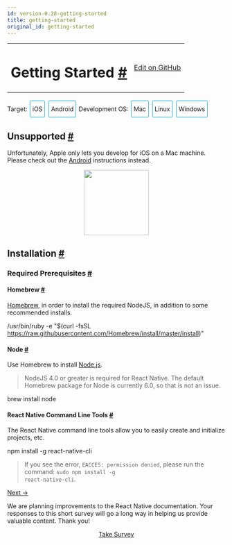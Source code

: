 ```yaml
---
id: version-0.28-getting-started
title: getting-started
original_id: getting-started
---
```

<a id="content"></a><table width="100%"><tbody><tr><td><h1><a class="anchor" name="getting-started"></a>Getting Started <a class="hash-link" href="docs/getting-started.html#getting-started">#</a></h1></td><td style="text-align:right;"><a target="_blank" href="https://github.com/facebook/react-native/blob/0.28-stable/docs/QuickStart-GettingStarted.md">Edit on GitHub</a></td></tr></tbody></table><div><span><div class="toggler">
<style>
.toggler a {
  display: inline-block;
  padding: 10px 5px;
  margin: 2px;
  border: 1px solid #05A5D1;
  border-radius: 3px;
  text-decoration: none !important;
}
.display-os-mac .toggler .button-mac,
.display-os-linux .toggler .button-linux,
.display-os-windows .toggler .button-windows,
.display-platform-ios .toggler .button-ios,
.display-platform-android .toggler .button-android {
  background-color: #05A5D1;
  color: white;
}
block { display: none; }
.display-platform-ios.display-os-mac .ios.mac,
.display-platform-ios.display-os-linux .ios.linux,
.display-platform-ios.display-os-windows .ios.windows,
.display-platform-android.display-os-mac .android.mac,
.display-platform-android.display-os-linux .android.linux,
.display-platform-android.display-os-windows .android.windows {
  display: block;
}</style>
<span>Target:</span>
<a href="javascript:void(0);" class="button-ios" onclick="display('platform', 'ios')">iOS</a>
<a href="javascript:void(0);" class="button-android" onclick="display('platform', 'android')">Android</a>
<span>Development OS:</span>
<a href="javascript:void(0);" class="button-mac" onclick="display('os', 'mac')">Mac</a>
<a href="javascript:void(0);" class="button-linux" onclick="display('os', 'linux')">Linux</a>
<a href="javascript:void(0);" class="button-windows" onclick="display('os', 'windows')">Windows</a>
</div>

</span><span><!-- ######### LINUX AND WINDOWS for iOS ##################### -->

</span><span><block class="linux windows ios">

</block></span><h2><a class="anchor" name="unsupported"></a>Unsupported <a class="hash-link" href="docs/getting-started.html#unsupported">#</a></h2><span><div>Unfortunately, Apple only lets you develop for iOS on a Mac machine. Please check out the <a href="" onclick="display('platform', 'android')">Android</a> instructions instead.</div>

</span><span><center><img src="img/react-native-sorry-not-supported.png" width="150"></center>

</span><span><!-- ######### MAC for iOS ##################### -->

</span><span><block class="mac ios android">

</block></span><h2><a class="anchor" name="installation"></a>Installation <a class="hash-link" href="docs/getting-started.html#installation">#</a></h2><h3><a class="anchor" name="required-prerequisites"></a>Required Prerequisites <a class="hash-link" href="docs/getting-started.html#required-prerequisites">#</a></h3><h4><a class="anchor" name="homebrew"></a>Homebrew <a class="hash-link" href="docs/getting-started.html#homebrew">#</a></h4><p><a href="http://brew.sh/" target="_blank">Homebrew</a>, in order to install the required NodeJS, in addition to some
recommended installs.</p><div class="prism language-javascript"><span class="token operator">/</span>usr<span class="token operator">/</span>bin<span class="token operator">/</span>ruby <span class="token operator">-</span>e <span class="token string">"$(curl -fsSL https://raw.githubusercontent.com/Homebrew/install/master/install)"</span></div><h4><a class="anchor" name="node"></a>Node <a class="hash-link" href="docs/getting-started.html#node">#</a></h4><p>Use Homebrew to install <a href="https://nodejs.org/" target="_blank">Node.js</a>.</p><blockquote><p>NodeJS 4.0 or greater is required for React Native. The default Homebrew package for Node is
currently 6.0, so that is not an issue.  </p></blockquote><div class="prism language-javascript">brew install node</div><h4><a class="anchor" name="react-native-command-line-tools"></a>React Native Command Line Tools <a class="hash-link" href="docs/getting-started.html#react-native-command-line-tools">#</a></h4><p>The React Native command line tools allow you to easily create and initialize projects, etc.</p><div class="prism language-javascript">npm install <span class="token operator">-</span>g react<span class="token operator">-</span>native<span class="token operator">-</span>cli</div><blockquote><p>If you see the error, <code>EACCES: permission denied</code>, please run the command:
<code>sudo npm install -g react-native-cli</code>.</p></blockquote><span><block class="mac ios">

</block></span><h4><a class="anchor" name="xcode"></a>Xcode <a class="hash-link" href="docs/getting-started.html#xcode">#</a></h4><p><a href="https://developer.apple.com/xcode/downloads/" target="_blank">Xcode</a> 7.0 or higher is required. You can install Xcode via the App Store or <a href="https://developer.apple.com/xcode/downloads/" target="_blank">Apple developer downloads</a>. This will install the Xcode IDE and Xcode Command Line Tools.</p><blockquote><p>While generally installed by default, you can verify that the Xcode Command Line Tools are installed by launching Xcode and selecting <code>Xcode | Preferences | Locations</code> and ensuring there is a version of the command line tools shown in the <code>Command Line Tools</code> list box. The Command Line Tools give you <code>git</code>, etc.</p></blockquote><span><block class="mac android">

</block></span><h4><a class="anchor" name="android-studio"></a>Android Studio <a class="hash-link" href="docs/getting-started.html#android-studio">#</a></h4><p><a href="http://developer.android.com/sdk/index.html" target="_blank">Android Studio</a> 2.0 or higher.</p><blockquote><p>Android Studio requires the Java Development Kit [JDK] 1.8 or higher. You can type
<code>javac -version</code> to see what version you have, if any. If you do not meet the JDK requirement,
you can
<a href="http://www.oracle.com/technetwork/java/javase/downloads/jdk8-downloads-2133151.html" target="_blank">download it</a>.</p></blockquote><p>Android Studio will provide you the Android SDK and emulator required to run and test your React
Native apps.</p><blockquote><p>Unless otherwise mentioned, keep all the setup defaults intact. For example, the
<code>Android Support Repository</code> is installed automatically with Android Studio, and we need that
for React Native.</p></blockquote><p>You will need to customize your installation:</p><ul><li>Choose a <code>Custom</code> installation</li></ul><p><img src="img/react-native-android-studio-custom-install.png" alt="custom installation"></p><ul><li>Choose both <code>Performance</code> and <code>Android Virtual Device</code></li></ul><p><img src="img/react-native-android-studio-additional-installs.png" alt="additional installs"></p><ul><li>After installation, choose <code>Configure | SDK Manager</code> from the Android Studio welcome window.</li></ul><p><img src="img/react-native-android-studio-configure-sdk.png" alt="configure sdk"></p><ul><li>In the <code>SDK Platforms</code> window, choose <code>Show Package Details</code> and under <code>Android 6.0 (Marshmallow)</code>, make sure that <code>Google APIs</code>, <code>Intel x86 Atom System Image</code>, <code>Intel x86 Atom_64 System Image</code>, and <code>Google APIs Intel x86 Atom_64 System Image</code> are checked.</li></ul><p><img src="img/react-native-android-studio-android-sdk-platforms.png" alt="platforms"></p><ul><li>In the <code>SDK Tools</code> window, choose <code>Show Package Details</code> and under <code>Android SDK Build Tools</code>, make sure that <code>Android SDK Build-Tools 23.0.1</code> is selected.</li></ul><p><img src="img/react-native-android-studio-android-sdk-build-tools.png" alt="build tools"></p><h4><a class="anchor" name="android-home-environment-variable"></a>ANDROID_HOME Environment Variable <a class="hash-link" href="docs/getting-started.html#android-home-environment-variable">#</a></h4><p>Ensure the <code>ANDROID_HOME</code> environment variable points to your existing Android SDK. To do that, add
this to your <code>~/.bashrc</code>, <code>~/.bash_profile</code> (or whatever your shell uses) and re-open your terminal:</p><div class="prism language-javascript"># If you installed the SDK without Android Studio<span class="token punctuation">,</span> then it may be something like<span class="token punctuation">:</span>
# <span class="token operator">/</span>usr<span class="token operator">/</span>local<span class="token operator">/</span>opt<span class="token operator">/</span>android<span class="token operator">-</span>sdk
export ANDROID_HOME<span class="token operator">=</span><span class="token operator">~</span><span class="token operator">/</span>Library<span class="token operator">/</span>Android<span class="token operator">/</span>sdk</div><span><block class="mac ios android">

</block></span><h3><a class="anchor" name="highly-recommended-installs"></a>Highly Recommended Installs <a class="hash-link" href="docs/getting-started.html#highly-recommended-installs">#</a></h3><h4><a class="anchor" name="watchman"></a>Watchman <a class="hash-link" href="docs/getting-started.html#watchman">#</a></h4><p><a href="https://facebook.github.io/watchman/docs/install.html" target="_blank">Watchman</a> is a tool by Facebook for watching
changes in the filesystem. It is recommended you install it for better performance.</p><div class="prism language-javascript">brew install watchman</div><h4><a class="anchor" name="flow"></a>Flow <a class="hash-link" href="docs/getting-started.html#flow">#</a></h4><p><a href="http://www.flowtype.org" target="_blank">Flow</a>, for static typechecking of your React Native code (when using
Flow as part of your codebase).</p><div class="prism language-javascript">brew install flow</div><span><block class="mac android">

</block></span><h4><a class="anchor" name="add-android-tools-directory-to-your-path"></a>Add Android Tools Directory to your <code>PATH</code> <a class="hash-link" href="docs/getting-started.html#add-android-tools-directory-to-your-path">#</a></h4><p>You can add the Android tools directory on your <code>PATH</code> in case you need to run any of the Android
tools from the command line such as <code>android avd</code>. In your <code>~/.bash</code> or <code>~/.bash_profile</code>:</p><div class="prism language-javascript"># Your exact string here may be different<span class="token punctuation">.</span>
PATH<span class="token operator">=</span><span class="token string">"~/Library/Android/sdk/tools:~/Library/Android/sdk/platform-tools:${PATH}"</span>
export PATH</div><h4><a class="anchor" name="gradle-daemon"></a>Gradle Daemon <a class="hash-link" href="docs/getting-started.html#gradle-daemon">#</a></h4><p>Enable <a href="https://docs.gradle.org/2.9/userguide/gradle_daemon.html" target="_blank">Gradle Daemon</a> which greatly improves incremental build times for changes in java code.</p><h3><a class="anchor" name="other-optional-installs"></a>Other Optional Installs <a class="hash-link" href="docs/getting-started.html#other-optional-installs">#</a></h3><h4><a class="anchor" name="git"></a>Git <a class="hash-link" href="docs/getting-started.html#git">#</a></h4><p>Git version control. If you have installed <a href="https://developer.apple.com/xcode/" target="_blank">Xcode</a>, Git is
already installed, otherwise run the following:</p><div class="prism language-javascript">brew install git</div><span><block class="mac ios android">

</block></span><h4><a class="anchor" name="nuclide"></a>Nuclide <a class="hash-link" href="docs/getting-started.html#nuclide">#</a></h4><p><a href="http://nuclide.io" target="_blank">Nuclide</a> is an IDE from Facebook providing a first-class development environment
for writing, <a href="http://nuclide.io/docs/platforms/react-native/#running-applications" target="_blank">running</a> and
<a href="http://nuclide.io/docs/platforms/react-native/#debugging" target="_blank">debugging</a>
<a href="http://nuclide.io/docs/platforms/react-native/" target="_blank">React Native</a> applications.</p><p>Get started with Nuclide <a href="http://nuclide.io/docs/quick-start/getting-started/" target="_blank">here</a>.</p><span><block class="mac android">

</block></span><h4><a class="anchor" name="genymotion"></a>Genymotion <a class="hash-link" href="docs/getting-started.html#genymotion">#</a></h4><p>Genymotion is an alternative to the stock Google emulator that comes with Android Studio.
However, it's only free for personal use. If you want to use Genymotion, see below.</p><ol><li>Download and install <a href="https://www.genymotion.com/" target="_blank">Genymotion</a>.</li><li>Open Genymotion. It might ask you to install VirtualBox unless you already have it.</li><li>Create a new emulator and start it.</li><li>To bring up the developer menu press ⌘+M</li></ol><h3><a class="anchor" name="troubleshooting"></a>Troubleshooting <a class="hash-link" href="docs/getting-started.html#troubleshooting">#</a></h3><h4><a class="anchor" name="virtual-device-not-created-when-installing-android-studio"></a>Virtual Device Not Created When Installing Android Studio <a class="hash-link" href="docs/getting-started.html#virtual-device-not-created-when-installing-android-studio">#</a></h4><p>There is a <a href="https://code.google.com/p/android/issues/detail?id=207563" target="_blank">known bug</a> on some versions
of Android Studio where a virtual device will not be created, even though you selected it in the
installation sequence. You may see this at the end of the installation:</p><div class="prism language-javascript">Creating Android virtual device
Unable to create a virtual device<span class="token punctuation">:</span> Unable to create Android virtual device</div><p>If you see this, run <code>android avd</code> and create the virtual device manually.</p><p><img src="img/react-native-android-studio-avd.png" alt="avd"></p><p>Then select the new device in the AVD Manager window and click <code>Start...</code>.</p><h4><a class="anchor" name="shell-command-unresponsive-exception"></a>Shell Command Unresponsive Exception <a class="hash-link" href="docs/getting-started.html#shell-command-unresponsive-exception">#</a></h4><p>If you encounter:</p><div class="prism language-javascript">Execution failed <span class="token keyword">for</span> task <span class="token string">':app:installDebug'</span><span class="token punctuation">.</span>
  com<span class="token punctuation">.</span>android<span class="token punctuation">.</span>builder<span class="token punctuation">.</span>testing<span class="token punctuation">.</span>api<span class="token punctuation">.</span>DeviceException<span class="token punctuation">:</span> com<span class="token punctuation">.</span>android<span class="token punctuation">.</span>ddmlib<span class="token punctuation">.</span>ShellCommandUnresponsiveException</div><p>try downgrading your Gradle version to 1.2.3 in <code>&lt;project-name&gt;/android/build.gradle</code> (<a href="https://github.com/facebook/react-native/issues/2720">https://github.com/facebook/react-native/issues/2720</a>)</p><span><!-- ######### LINUX and WINDOWS for ANDROID ##################### -->

</span><span><block class="linux windows android">

</block></span><h2><a class="anchor" name="installation"></a>Installation <a class="hash-link" href="docs/getting-started.html#installation">#</a></h2><h3><a class="anchor" name="required-prerequisites"></a>Required Prerequisites <a class="hash-link" href="docs/getting-started.html#required-prerequisites">#</a></h3><span><block class="windows android">

</block></span><h4><a class="anchor" name="chocolatey"></a>Chocolatey <a class="hash-link" href="docs/getting-started.html#chocolatey">#</a></h4><p><a href="https://chocolatey.org" target="_blank">Chocolatey</a> is a package manager for Windows similar to <code>yum</code> and
<code>apt-get</code>. See the <a href="https://chocolatey.org" target="_blank">website</a> for updated instructions, but installing from
the Terminal should be something like:</p><div class="prism language-javascript">@powershell <span class="token operator">-</span>NoProfile <span class="token operator">-</span>ExecutionPolicy Bypass <span class="token operator">-</span>Command <span class="token string">"iex ((new-object net.webclient).DownloadString('https://chocolatey.org/install.ps1'))"</span> &amp;&amp; SET PATH<span class="token operator">=</span><span class="token operator">%</span>PATH<span class="token operator">%</span><span class="token punctuation">;</span><span class="token operator">%</span>ALLUSERSPROFILE<span class="token operator">%</span>\chocolatey\bin</div><blockquote><p>Normally when you run Chocolatey to install a package, you should run your Terminal as
Administrator.</p></blockquote><h4><a class="anchor" name="python-2"></a>Python 2 <a class="hash-link" href="docs/getting-started.html#python-2">#</a></h4><p>Fire up the Termimal and use Chocolatey to install Python 2.</p><blockquote><p>Python 3 will currently not work when initializing a React Native project.</p></blockquote><div class="prism language-javascript">choco install python2</div><span><block class="linux windows android">

</block></span><h4><a class="anchor" name="node"></a>Node <a class="hash-link" href="docs/getting-started.html#node">#</a></h4><span><block class="linux android">

</block></span><p>Fire up the Terminal and type the following commands to install NodeJS from the NodeSource
repository:</p><div class="prism language-javascript">sudo apt<span class="token operator">-</span><span class="token keyword">get</span> install <span class="token operator">-</span>y build<span class="token operator">-</span>essential
curl <span class="token operator">-</span>sL https<span class="token punctuation">:</span><span class="token operator">/</span><span class="token operator">/</span>deb<span class="token punctuation">.</span>nodesource<span class="token punctuation">.</span>com<span class="token operator">/</span>setup_4<span class="token punctuation">.</span>x <span class="token operator">|</span> sudo <span class="token operator">-</span>E bash <span class="token operator">-</span>
sudo apt<span class="token operator">-</span><span class="token keyword">get</span> install <span class="token operator">-</span>y nodejs
sudo ln <span class="token operator">-</span>s <span class="token operator">/</span>usr<span class="token operator">/</span>bin<span class="token operator">/</span>nodejs <span class="token operator">/</span>usr<span class="token operator">/</span>bin<span class="token operator">/</span>node</div><span><block class="windows android">

</block></span><p>Fire up the Termimal and use Chocolatey to install NodeJS.</p><div class="prism language-javascript">choco install nodejs<span class="token punctuation">.</span>install</div><span><block class="windows linux android">

</block></span><h4><a class="anchor" name="react-native-command-line-tools"></a>React Native Command Line Tools <a class="hash-link" href="docs/getting-started.html#react-native-command-line-tools">#</a></h4><p>The React Native command line tools allow you to easily create and initialize projects, etc.</p><div class="prism language-javascript">npm install <span class="token operator">-</span>g react<span class="token operator">-</span>native<span class="token operator">-</span>cli</div><blockquote><p>If you see the error, <code>EACCES: permission denied</code>, please run the command:
<code>sudo npm install -g react-native-cli</code>.</p></blockquote><h4><a class="anchor" name="android-studio"></a>Android Studio <a class="hash-link" href="docs/getting-started.html#android-studio">#</a></h4><p><a href="http://developer.android.com/sdk/index.html" target="_blank">Android Studio</a> 2.0 or higher.</p><blockquote><p>Android Studio requires the Java Development Kit [JDK] 1.8 or higher. You can type
<code>javac -version</code> to see what version you have, if any. If you do not meet the JDK requirement,
you can
<a href="http://www.oracle.com/technetwork/java/javase/downloads/jdk8-downloads-2133151.html" target="_blank">download it</a>,
or use a pacakage manager to install it (e.g. <code>choco install jdk8</code>,
<code>apt-get install default-jdk</code>).</p></blockquote><p>Android Studio will provide you the Android SDK and emulator required to run and test your React
Native apps.</p><blockquote><p>Unless otherwise mentioned, keep all the setup defaults intact. For example, the
<code>Android Support Repository</code> is installed automatically with Android Studio, and we need that
for React Native.</p></blockquote><span><block class="linux android">

</block></span><p>You will need to customize your installation:</p><ul><li>Choose a <code>Custom</code> installation</li></ul><p><img src="img/react-native-android-studio-custom-install-linux.png" alt="custom installation"></p><ul><li>Choose <code>Android Virtual Device</code></li></ul><p><img src="img/react-native-android-studio-additional-installs-linux.png" alt="additional installs"></p><span><block class="windows android">

</block></span><ul><li><p>Make sure all components are checked for the install, particularly the <code>Android SDK</code> and <code>Android Device Emulator</code>.</p></li><li><p>After the initial install, choose a <code>Custom</code> installation.</p></li></ul><p><img src="img/react-native-android-studio-custom-install-windows.png" alt="custom installation"></p><ul><li>Verify installed components, particularly the emulator and the HAXM accelerator. They should be checked.</li></ul><p><img src="img/react-native-android-studio-verify-installs-windows.png" alt="verify installs"></p><span><block class="windows linux android">

</block></span><ul><li>After installation, choose <code>Configure | SDK Manager</code> from the Android Studio welcome window.</li></ul><span><block class="linux android">

</block></span><p><img src="img/react-native-android-studio-configure-sdk-linux.png" alt="configure sdk"></p><span><block class="windows android">

</block></span><p><img src="img/react-native-android-studio-configure-sdk-windows.png" alt="configure sdk"></p><span><block class="windows linux android">

</block></span><ul><li>In the <code>SDK Platforms</code> window, choose <code>Show Package Details</code> and under <code>Android 6.0 (Marshmallow)</code>, make sure that <code>Google APIs</code>, <code>Intel x86 Atom System Image</code>, <code>Intel x86 Atom_64 System Image</code>, and <code>Google APIs Intel x86 Atom_64 System Image</code> are checked.</li></ul><span><block class="linux android">

</block></span><p><img src="img/react-native-android-studio-android-sdk-platforms-linux.png" alt="platforms"></p><span><block class="windows android">

</block></span><p><img src="img/react-native-android-studio-android-sdk-platforms-windows.png" alt="platforms"></p><span><block class="windows linux android">

</block></span><ul><li>In the <code>SDK Tools</code> window, choose <code>Show Package Details</code> and under <code>Android SDK Build Tools</code>, make sure that <code>Android SDK Build-Tools 23.0.1</code> is selected.</li></ul><span><block class="linux android">

</block></span><p><img src="img/react-native-android-studio-android-sdk-build-tools-linux.png" alt="build tools"></p><span><block class="windows android">

</block></span><p><img src="img/react-native-android-studio-android-sdk-build-tools-windows.png" alt="build tools"></p><span><block class="windows linux android">

</block></span><h4><a class="anchor" name="android-home-environment-variable"></a>ANDROID_HOME Environment Variable <a class="hash-link" href="docs/getting-started.html#android-home-environment-variable">#</a></h4><p>Ensure the <code>ANDROID_HOME</code> environment variable points to your existing Android SDK.</p><span><block class="linux android">

</block></span><p>To do that, add this to your <code>~/.bashrc</code>, <code>~/.bash_profile</code> (or whatever your shell uses) and
re-open your terminal:</p><div class="prism language-javascript"># If you installed the SDK without Android Studio<span class="token punctuation">,</span> then it may be something like<span class="token punctuation">:</span>
# <span class="token operator">/</span>usr<span class="token operator">/</span>local<span class="token operator">/</span>opt<span class="token operator">/</span>android<span class="token operator">-</span>sdk<span class="token punctuation">;</span> Generally <span class="token keyword">with</span> Android Studio<span class="token punctuation">,</span> the SDK is installed here<span class="token punctuation">.</span><span class="token punctuation">.</span><span class="token punctuation">.</span>
export ANDROID_HOME<span class="token operator">=</span><span class="token operator">~</span><span class="token operator">/</span>Android<span class="token operator">/</span>Sdk</div><blockquote><p>You need to restart the Terminal to apply the new environment variables (or <code>source</code> the relevant
bash file).</p></blockquote><span><block class="windows android">

</block></span><p>Go to <code>Control Panel</code> -&gt; <code>System and Security</code> -&gt; <code>System</code> -&gt; <code>Change settings</code> -&gt;
<code>Advanced System Settings</code> -&gt; <code>Environment variables</code> -&gt; <code>New</code></p><blockquote><p>Your path to the SDK will vary to the one shown below.</p></blockquote><p><img src="img/react-native-android-sdk-environment-variable-windows.png" alt="env variable"></p><blockquote><p>You need to restart the Command Prompt (Windows) to apply the new environment variables.</p></blockquote><span><block class="linux windows android">

</block></span><h3><a class="anchor" name="highly-recommended-installs"></a>Highly Recommended Installs <a class="hash-link" href="docs/getting-started.html#highly-recommended-installs">#</a></h3><span><block class="linux android">

</block></span><h4><a class="anchor" name="watchman"></a>Watchman <a class="hash-link" href="docs/getting-started.html#watchman">#</a></h4><p>Watchman is a tool by Facebook for watching changes in the filesystem. It is recommended you install
it for better performance.</p><blockquote><p>This also helps avoid a node file-watching bug.</p></blockquote><p>Type the following into your terminal to compile watchman from source and install it:</p><div class="prism language-javascript">git clone https<span class="token punctuation">:</span><span class="token operator">/</span><span class="token operator">/</span>github<span class="token punctuation">.</span>com<span class="token operator">/</span>facebook<span class="token operator">/</span>watchman<span class="token punctuation">.</span>git
cd watchman
git checkout v4<span class="token number">.5</span><span class="token punctuation">.</span><span class="token number">0</span>  # the latest stable release
<span class="token punctuation">.</span><span class="token operator">/</span>autogen<span class="token punctuation">.</span>sh
<span class="token punctuation">.</span><span class="token operator">/</span>configure
make
sudo make install</div><h4><a class="anchor" name="flow"></a>Flow <a class="hash-link" href="docs/getting-started.html#flow">#</a></h4><p><a href="http://www.flowtype.org" target="_blank">Flow</a>, for static typechecking of your React Native code (when using
Flow as part of your codebase).</p><p>Type the following in the terminal:</p><div class="prism language-javascript">npm install <span class="token operator">-</span>g flow<span class="token operator">-</span>bin</div><span><block class="windows linux android">

</block></span><h4><a class="anchor" name="gradle-daemon"></a>Gradle Daemon <a class="hash-link" href="docs/getting-started.html#gradle-daemon">#</a></h4><p>Enable <a href="https://docs.gradle.org/2.9/userguide/gradle_daemon.html" target="_blank">Gradle Daemon</a> which greatly
improves incremental build times for changes in java code.</p><span><block class="mac linux android">

</block></span><div class="prism language-javascript">touch <span class="token operator">~</span><span class="token operator">/</span><span class="token punctuation">.</span>gradle<span class="token operator">/</span>gradle<span class="token punctuation">.</span>properties &amp;&amp; echo <span class="token string">"org.gradle.daemon=true"</span> <span class="token operator">&gt;</span><span class="token operator">&gt;</span> <span class="token operator">~</span><span class="token operator">/</span><span class="token punctuation">.</span>gradle<span class="token operator">/</span>gradle<span class="token punctuation">.</span>properties</div><span><block class="windows android">

</block></span><div class="prism language-javascript"><span class="token punctuation">(</span><span class="token keyword">if</span> not exist <span class="token string">"%USERPROFILE%/.gradle"</span> mkdir <span class="token string">"%USERPROFILE%/.gradle"</span><span class="token punctuation">)</span> &amp;&amp; <span class="token punctuation">(</span>echo org<span class="token punctuation">.</span>gradle<span class="token punctuation">.</span>daemon<span class="token operator">=</span><span class="token boolean">true</span> <span class="token operator">&gt;</span><span class="token operator">&gt;</span> <span class="token string">"%USERPROFILE%/.gradle/gradle.properties"</span><span class="token punctuation">)</span></div><span><block class="linux android">

</block></span><h4><a class="anchor" name="android-emulator-accelerator"></a>Android Emulator Accelerator <a class="hash-link" href="docs/getting-started.html#android-emulator-accelerator">#</a></h4><p>You may have seen the following screen when installing Android Studio.</p><p><img src="img/react-native-android-studio-kvm-linux.png" alt="accelerator"></p><p>If your system supports KVM, you should install the
<a href="https://software.intel.com/en-us/android/articles/speeding-up-the-android-emulator-on-intel-architecture#_Toc358213272" target="_blank">Intel Android Emulator Accelerator</a>.</p><span><block class="windows linux android">

</block></span><h4><a class="anchor" name="add-android-tools-directory-to-your-path"></a>Add Android Tools Directory to your <code>PATH</code> <a class="hash-link" href="docs/getting-started.html#add-android-tools-directory-to-your-path">#</a></h4><p>You can add the Android tools directory on your <code>PATH</code> in case you need to run any of the Android
tools from the command line such as <code>android avd</code>.</p><span><block class="linux android">

</block></span><p>In your <code>~/.bashrc</code> or <code>~/.bash_profile</code>:</p><div class="prism language-javascript"># Your exact string here may be different<span class="token punctuation">.</span>
PATH<span class="token operator">=</span><span class="token string">"~/Android/Sdk/tools:~/Android/Sdk/platform-tools:${PATH}"</span>
export PATH</div><span><block class="windows android">

</block></span><p>Go to <code>Control Panel</code> -&gt; <code>System and Security</code> -&gt; <code>System</code> -&gt; <code>Change settings</code> -&gt;
<code>Advanced System Settings</code> -&gt; <code>Environment variables</code> -&gt;  highlight <code>PATH</code> -&gt; <code>Edit...</code></p><blockquote><p>The location of your Android tools directories will vary.</p></blockquote><p><img src="img/react-native-android-tools-environment-variable-windows.png" alt="env variable"></p><span><block class="windows linux android">

</block></span><h3><a class="anchor" name="other-optional-installs"></a>Other Optional Installs <a class="hash-link" href="docs/getting-started.html#other-optional-installs">#</a></h3><h4><a class="anchor" name="git"></a>Git <a class="hash-link" href="docs/getting-started.html#git">#</a></h4><span><block class="linux android">

</block></span><p>Install Git <a href="https://git-scm.com/download/linux" target="_blank">via your package manager</a>
(e.g., <code>sudo apt-get install git-all</code>).</p><span><block class="windows android">

</block></span><p>You can use Chocolatey to install <code>git</code> via:</p><div class="prism language-javascript">choco install git</div><p>Alternatively, you can download and install <a href="https://git-for-windows.github.io/" target="_blank">Git for Windows</a>.
During the setup process, choose "Run Git from Windows Command Prompt", which will add <code>git</code> to your
<code>PATH</code> environment variable.</p><span><block class="linux android">

</block></span><h4><a class="anchor" name="nuclide"></a>Nuclide <a class="hash-link" href="docs/getting-started.html#nuclide">#</a></h4><p>[Nuclide] is an IDE from Facebook providing a first-class development environment for writing,
<a href="http://nuclide.io/docs/platforms/react-native/#running-applications" target="_blank">running</a> and
<a href="http://nuclide.io/docs/platforms/react-native/#debugging" target="_blank">debugging</a>
<a href="http://nuclide.io/docs/platforms/react-native/" target="_blank">React Native</a> applications.</p><p>Get started with Nuclide <a href="http://nuclide.io/docs/quick-start/getting-started/" target="_blank">here</a>.</p><span><block class="linux windows android">

</block></span><h4><a class="anchor" name="genymotion"></a>Genymotion <a class="hash-link" href="docs/getting-started.html#genymotion">#</a></h4><p>Genymotion is an alternative to the stock Google emulator that comes with Android Studio.
However, it's only free for personal use. If you want to use the stock Google emulator, see below.</p><ol><li>Download and install <a href="https://www.genymotion.com/" target="_blank">Genymotion</a>.</li><li>Open Genymotion. It might ask you to install VirtualBox unless you already have it.</li><li>Create a new emulator and start it.</li><li>To bring up the developer menu press ⌘+M</li></ol><span><block class="windows android">

</block></span><h4><a class="anchor" name="visual-studio-emulator-for-android"></a>Visual Studio Emulator for Android <a class="hash-link" href="docs/getting-started.html#visual-studio-emulator-for-android">#</a></h4><p>The <a href="https://www.visualstudio.com/en-us/features/msft-android-emulator-vs.aspx" target="_blank">Visual Studio Emulator for Android</a>
is a free android emulator that is hardware accelerated via Hyper-V. It is an alternative to the
stock Google emulator that comes with Android Studio. It doesn't require you to install Visual
Studio at all.</p><p>To use it with react-native you just have to add a key and value to your registry:</p><ol><li>Open the Run Command (Windows+R)</li><li>Enter <code>regedit.exe</code></li><li>In the Registry Editor navigate to <code>HKEY_LOCAL_MACHINE\SOFTWARE\Wow6432Node\Android SDK Tools</code></li><li>Right Click on <code>Android SDK Tools</code> and choose <code>New &gt; String Value</code></li><li>Set the name to <code>Path</code></li><li>Double Click the new <code>Path</code> Key and set the value to <code>C:\Program Files\Android\sdk</code>. The path value might be different on your machine.</li></ol><p>You will also need to run the command <code>adb reverse tcp:8081 tcp:8081</code> with this emulator.</p><p>Then restart the emulator and when it runs you can just do <code>react-native run-android</code> as usual.</p><span><block class="windows linux android">

</block></span><h3><a class="anchor" name="troubleshooting"></a>Troubleshooting <a class="hash-link" href="docs/getting-started.html#troubleshooting">#</a></h3><h4><a class="anchor" name="unable-to-run-mksdcard-sdk-tool"></a>Unable to run mksdcard SDK Tool <a class="hash-link" href="docs/getting-started.html#unable-to-run-mksdcard-sdk-tool">#</a></h4><p>When installing Android Studio, if you get the error:</p><div class="prism language-javascript">Unable to run mksdcard SDK tool</div><p>then install the standard C++ library:</p><div class="prism language-javascript">sudo apt<span class="token operator">-</span><span class="token keyword">get</span> install lib32stdc<span class="token operator">++</span><span class="token number">6</span></div><h4><a class="anchor" name="virtual-device-not-created-when-installing-android-studio"></a>Virtual Device Not Created When Installing Android Studio <a class="hash-link" href="docs/getting-started.html#virtual-device-not-created-when-installing-android-studio">#</a></h4><p>There is a <a href="https://code.google.com/p/android/issues/detail?id=207563" target="_blank">known bug</a> on some versions
of Android Studio where a virtual device will not be created, even though you selected it in the
installation sequence. You may see this at the end of the installation:</p><span><block class="linux android">

</block></span><div class="prism language-javascript">Creating Android virtual device
Unable to create a virtual device<span class="token punctuation">:</span> Unable to create Android virtual device</div><span><block class="windows android">

</block></span><p><img src="img/react-native-android-studio-no-virtual-device-windows.png" alt="no virtual device"></p><span><block class="windows linux android">

</block></span><p>If you see this, run <code>android avd</code> and create the virtual device manually.</p><span><block class="linux android">

</block></span><p><img src="img/react-native-android-studio-avd-linux.png" alt="avd"></p><span><block class="windows android">

</block></span><p><img src="img/react-native-android-studio-avd-windows.png" alt="avd"></p><span><block class="windows linux android">

</block></span><p>Then select the new device in the AVD Manager window and click <code>Start...</code>.</p><span><block class="linux android">

</block></span><h4><a class="anchor" name="shell-command-unresponsive-exception"></a>Shell Command Unresponsive Exception <a class="hash-link" href="docs/getting-started.html#shell-command-unresponsive-exception">#</a></h4><p>In case you encounter</p><div class="prism language-javascript">Execution failed <span class="token keyword">for</span> task <span class="token string">':app:installDebug'</span><span class="token punctuation">.</span>
  com<span class="token punctuation">.</span>android<span class="token punctuation">.</span>builder<span class="token punctuation">.</span>testing<span class="token punctuation">.</span>api<span class="token punctuation">.</span>DeviceException<span class="token punctuation">:</span> com<span class="token punctuation">.</span>android<span class="token punctuation">.</span>ddmlib<span class="token punctuation">.</span>ShellCommandUnresponsiveException</div><p>try downgrading your Gradle version to 1.2.3 in <code>&lt;project-name&gt;/android/build.gradle</code> (<a href="https://github.com/facebook/react-native/issues/2720">https://github.com/facebook/react-native/issues/2720</a>)</p><span><block class="mac ios android">

</block></span><h2><a class="anchor" name="testing-installation"></a>Testing Installation <a class="hash-link" href="docs/getting-started.html#testing-installation">#</a></h2><span><block class="mac ios">

</block></span><div class="prism language-javascript">react<span class="token operator">-</span>native init AwesomeProject
cd AwesomeProject
react<span class="token operator">-</span>native run<span class="token operator">-</span>ios</div><blockquote><p>You can also
<a href="http://nuclide.io/docs/quick-start/getting-started/#adding-a-project" target="_blank">open the <code>AwesomeProject</code></a>
folder in <a href="http://nuclide.io" target="_blank">Nuclide</a> and
<a href="http://nuclide.io/docs/platforms/react-native/#command-line" target="_blank">run the application</a>, or open
<code>ios/AwesomeProject.xcodeproj</code> and hit the <code>Run</code> button in Xcode.</p></blockquote><span><block class="mac android">

</block></span><div class="prism language-javascript">react<span class="token operator">-</span>native init AwesomeProject
cd AwesomeProject
react<span class="token operator">-</span>native run<span class="token operator">-</span>android</div><blockquote><p>You can also
<a href="http://nuclide.io/docs/quick-start/getting-started/#adding-a-project" target="_blank">open the <code>AwesomeProject</code></a>
folder in <a href="http://nuclide.io" target="_blank">Nuclide</a> and
<a href="http://nuclide.io/docs/platforms/react-native/#command-line" target="_blank">run the application</a>.</p></blockquote><span><block class="mac ios android">

</block></span><h3><a class="anchor" name="modifying-project"></a>Modifying Project <a class="hash-link" href="docs/getting-started.html#modifying-project">#</a></h3><p>Now that you successfully started the project, let's modify it:</p><span><block class="mac ios">

</block></span><ul><li>Open <code>index.ios.js</code> in your text editor of choice (e.g. <a href="http://nuclide.io/docs/platforms/react-native/" target="_blank">Nuclide</a>) and edit some lines.</li><li>Hit ⌘-R in your iOS simulator to reload the app and see your change!</li></ul><span><block class="mac android">

</block></span><ul><li>Open <code>index.android.js</code> in your text editor of choice (e.g. <a href="http://nuclide.io/docs/platforms/react-native/" target="_blank">Nuclide</a>) and edit some lines.</li><li>Press the <code>R</code> key twice <strong>OR</strong> open the menu (F2 by default, or ⌘-M in Genymotion) and select Reload JS to see your change!</li><li>Run <code>adb logcat *:S ReactNative:V ReactNativeJS:V</code> in a terminal to see your app's logs</li></ul><span><block class="mac ios android">

</block></span><h3><a class="anchor" name="that-s-it"></a>That's It <a class="hash-link" href="docs/getting-started.html#that-s-it">#</a></h3><p>Congratulations! You've successfully run and modified your first React Native app.</p><span><center><img src="img/react-native-congratulations.png" width="150"></center>

</span><span><block class="windows linux android">

</block></span><h2><a class="anchor" name="testing-installation"></a>Testing Installation <a class="hash-link" href="docs/getting-started.html#testing-installation">#</a></h2><div class="prism language-javascript">react<span class="token operator">-</span>native init AwesomeProject
cd AwesomeProject
react<span class="token operator">-</span>native run<span class="token operator">-</span>android</div><span><block class="windows linux android">

</block></span><h3><a class="anchor" name="troubleshooting-run"></a>Troubleshooting Run <a class="hash-link" href="docs/getting-started.html#troubleshooting-run">#</a></h3><p>A common issue is that the packager is not started automatically when you run
<code>react-native run-android</code>. You can start it manually using:</p><div class="prism language-javascript">cd AwesomeProject
react<span class="token operator">-</span>native start</div><span><block class="windows android">

</block></span><p>Or if you hit a <code>ERROR  Watcher took too long to load</code> on Windows, try increasing the timeout in <a href="https://github.com/facebook/react-native/blob/5fa33f3d07f8595a188f6fe04d6168a6ede1e721/packager/react-packager/src/DependencyResolver/FileWatcher/index.js#L16" target="_blank">this file</a> (under your <code>node_modules/react-native/</code>).</p><span><block class="windows linux android">

</block></span><h3><a class="anchor" name="modifying-project"></a>Modifying Project <a class="hash-link" href="docs/getting-started.html#modifying-project">#</a></h3><p>Now that you successfully started the project, let's modify it:</p><ul><li>Open <code>index.android.js</code> in your text editor of choice (e.g. <a href="http://nuclide.io/docs/platforms/react-native/" target="_blank">Nuclide</a>) and edit some lines.</li><li>Press the <code>R</code> key twice <strong>OR</strong> open the menu (F2 by default, or ctrl-M in the emulator) and select Reload JS to see your change!</li><li>Run <code>adb logcat *:S ReactNative:V ReactNativeJS:V</code> in a terminal to see your app's logs</li></ul><h3><a class="anchor" name="that-s-it"></a>That's It <a class="hash-link" href="docs/getting-started.html#that-s-it">#</a></h3><p>Congratulations! You've successfully run and modified your first React Native app.</p><span><center><img src="img/react-native-congratulations.png" width="150"></center>

</span><span><block class="mac ios android">

</block></span><h2><a class="anchor" name="common-followups"></a>Common Followups <a class="hash-link" href="docs/getting-started.html#common-followups">#</a></h2><span><block class="mac ios">

</block></span><ul><li>If you want to run on a physical device, see the <a href="docs/running-on-device-ios.html#content" target="_blank">Running on iOS Device page</a>.</li></ul><span><block class="mac android">

</block></span><ul><li>If you want to run on a physical device, see the <a href="docs/running-on-device-android.html#content" target="_blank">Running on Android Device page</a>.</li></ul><span><block class="mac ios android">

</block></span><ul><li>If you run into any issues getting started, see the <a href="docs/troubleshooting.html#content" target="_blank">Troubleshooting page</a>.</li></ul><span><block class="windows linux android">

</block></span><h2><a class="anchor" name="common-followups"></a>Common Followups <a class="hash-link" href="docs/getting-started.html#common-followups">#</a></h2><ul><li><p>If you want to run on a physical device, see the <a href="docs/running-on-device-android.html#content" target="_blank">Running on Android Device page</a>.</p></li><li><p>If you run into any issues getting started, see the <a href="docs/troubleshooting.html#content" target="_blank">Troubleshooting page</a>.</p></li></ul><span><script>
// Convert <div>...<span><block /></span>...</div>
// Into <div>...<block />...</div>
var blocks = document.getElementsByTagName('block');
for (var i = 0; i < blocks.length; ++i) {
  var block = blocks[i];
  var span = blocks[i].parentNode;
  var container = span.parentNode;
  container.insertBefore(block, span);
  container.removeChild(span);
}
// Convert <div>...<block />content<block />...</div>
// Into <div>...<block>content</block><block />...</div>
blocks = document.getElementsByTagName('block');
for (var i = 0; i < blocks.length; ++i) {
  var block = blocks[i];
  while (block.nextSibling && block.nextSibling.tagName !== 'BLOCK') {
    block.appendChild(block.nextSibling);
  }
}
function display(type, value) {
  var container = document.getElementsByTagName('block')[0].parentNode;
  container.className = 'display-' + type + '-' + value + ' ' +
    container.className.replace(RegExp('display-' + type + '-[a-z]+ ?'), '');
  event && event.preventDefault();
}

// If we are coming to the page with a hash in it (i.e. from a search, for example), try to get
// us as close as possible to the correct platform and dev os using the hashtag and block walk up.
var foundHash = false;
if (window.location.hash !== '' && window.location.hash !== 'content') { // content is default
  var hashLinks = document.querySelectorAll('a.hash-link');
  for (var i = 0; i < hashLinks.length && !foundHash; ++i) {
    if (hashLinks[i].hash === window.location.hash) {
      var parent = hashLinks[i].parentElement;
      while (parent) {
        if (parent.tagName === 'BLOCK') {
          var devOS = null;
          var targetPlatform = null;
          // Could be more than one target os and dev platform, but just choose some sort of order
          // of priority here.

          // Dev OS
          if (parent.className.indexOf('mac') > -1) {
            devOS = 'mac';
          } else if (parent.className.indexOf('linux') > -1) {
            devOS = 'linux';
          } else if (parent.className.indexOf('windows') > -1) {
            devOS = 'windows';
          } else {
            break; // assume we don't have anything.
          }

          // Target Platform
          if (parent.className.indexOf('ios') > -1) {
            targetPlatform = 'ios';
          } else if (parent.className.indexOf('android') > -1) {
            targetPlatform = 'android';
          } else {
            break; // assume we don't have anything.
          }
          // We would have broken out if both targetPlatform and devOS hadn't been filled.
          display('os', devOS);
          display('platform', targetPlatform);      
          foundHash = true;
          break;
        }
        parent = parent.parentElement;
      }
    }
  }
}
// Do the default if there is no matching hash
if (!foundHash) {
  var isMac = navigator.platform === 'MacIntel';
  var isWindows = navigator.platform === 'Win32';
  display('os', isMac ? 'mac' : (isWindows ? 'windows' : 'linux'));
  display('platform', isMac ? 'ios' : 'android');
}
</script>
</span></div><div class="docs-prevnext"><a class="docs-next" href="docs/tutorial-core-components.html#content">Next →</a></div><div class="survey"><div class="survey-image"></div><p>We are planning improvements to the React Native documentation. Your responses to this short survey will go a long way in helping us provide valuable content. Thank you!</p><center><a class="button" href="https://www.facebook.com/survey?oid=681969738611332">Take Survey</a></center></div>